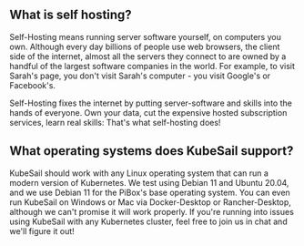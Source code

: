## What is self hosting?

Self-Hosting means running server software yourself, on computers you own. Although every day billions of people use web browsers, the client side of the internet, almost all the servers they connect to are owned by a handful of the largest software companies in the world. For example, to visit Sarah's page, you don't visit Sarah's computer - you visit Google's or Facebook's.

Self-Hosting fixes the internet by putting server-software and skills into the hands of everyone. Own your data, cut the expensive hosted subscription services, learn real skills: That's what self-hosting does!



## What operating systems does KubeSail support?

KubeSail should work with any Linux operating system that can run a modern version of Kubernetes. We test using Debian 11 and Ubuntu 20.04, and we use Debian 11 for the PiBox's base operating system. You can even run KubeSail on Windows or Mac via Docker-Desktop or Rancher-Desktop, although we can't promise it will work properly. If you're running into issues using KubeSail with any Kubernetes cluster, feel free to join us in chat and we'll figure it out!
